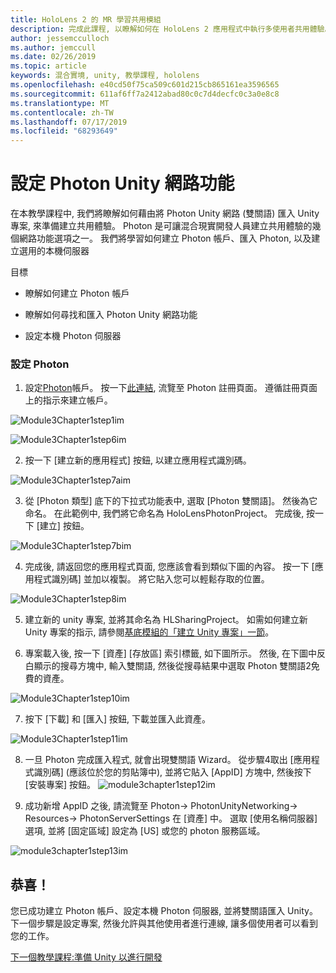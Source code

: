 ```yaml
---
title: HoloLens 2 的 MR 學習共用模組
description: 完成此課程, 以瞭解如何在 HoloLens 2 應用程式中執行多使用者共用體驗。
author: jessemcculloch
ms.author: jemccull
ms.date: 02/26/2019
ms.topic: article
keywords: 混合實境, unity, 教學課程, hololens
ms.openlocfilehash: e40cd50f75ca509c601d215cb865161ea3596565
ms.sourcegitcommit: 611af6ff7a2412abad80c0c7d4decfc0c3a0e8c8
ms.translationtype: MT
ms.contentlocale: zh-TW
ms.lasthandoff: 07/17/2019
ms.locfileid: "68293649"
---
```

#  <a name="setting-up-photon-unity-networking"></a>設定 Photon Unity 網路功能

在本教學課程中, 我們將瞭解如何藉由將 Photon Unity 網路 (雙關語) 匯入 Unity 專案, 來準備建立共用體驗。 Photon 是可讓混合現實開發人員建立共用體驗的幾個網路功能選項之一。 我們將學習如何建立 Photon 帳戶、匯入 Photon, 以及建立選用的本機伺服器

目標

* 瞭解如何建立 Photon 帳戶

* 瞭解如何尋找和匯入 Photon Unity 網路功能

* 設定本機 Photon 伺服器

  

### <a name="setting-up-photon"></a>設定 Photon

1. 設定[Photon](https://dashboard.photonengine.com/en-US/Account/SignUp)帳戶。 按一下[此連結](https://dashboard.photonengine.com/en-US/Account/SignUp), 流覽至 Photon 註冊頁面。 遵循註冊頁面上的指示來建立帳戶。 
   

![Module3Chapter1step1im](images/module3chapter1step1im.PNG)

![Module3Chapter1step6im](images/module3chapter1step6im.PNG)

2. 按一下 [建立新的應用程式] 按鈕, 以建立應用程式識別碼。

![Module3Chapter1step7aim](images/module3chapter1step7aim.PNG)

3. 從 [Photon 類型] 底下的下拉式功能表中, 選取 [Photon 雙關語]。 然後為它命名。 在此範例中, 我們將它命名為 HoloLensPhotonProject。 完成後, 按一下 [建立] 按鈕。

![Module3Chapter1step7bim](images/module3chapter1step7bim.PNG)

4. 完成後, 請返回您的應用程式頁面, 您應該會看到類似下圖的內容。 按一下 [應用程式識別碼] 並加以複製。 將它貼入您可以輕鬆存取的位置。  

![Module3Chapter1step8im](images/module3chapter1step8im.PNG)

5. 建立新的 unity 專案, 並將其命名為 HLSharingProject。 如需如何建立新 Unity 專案的指示, 請參閱[基底模組的「建立 Unity 專案」一節](https://docs.microsoft.com/en-us/windows/mixed-reality/mrlearning-base-ch1#create-new-unity-project)。 

6. 專案載入後, 按一下 [資產] [存放區] 索引標籤, 如下圖所示。 然後, 在下圖中反白顯示的搜尋方塊中, 輸入雙關語, 然後從搜尋結果中選取 Photon 雙關語2免費的資產。 

![Module3Chapter1step10im](images/module3chapter1step10im.PNG)

7. 按下 [下載] 和 [匯入] 按鈕, 下載並匯入此資產。

![Module3Chapter1step11im](images/module3chapter1step11im.PNG)

8. 一旦 Photon 完成匯入程式, 就會出現雙關語 Wizard。 從步驟4取出 [應用程式識別碼] (應該位於您的剪貼簿中), 並將它貼入 [AppID] 方塊中, 然後按下 [安裝專案] 按鈕。 
![module3chapter1step12im](images/module3chapter1step12im.PNG)

9. 成功新增 AppID 之後, 請流覽至 Photon-> PhotonUnityNetworking-> Resources-> PhotonServerSettings 在 [資產] 中。 選取 [使用名稱伺服器] 選項, 並將 [固定區域] 設定為 [US] 或您的 photon 服務區域。

![module3chapter1step13im](images/module3chapter1step13im.PNG)

## <a name="congratulations"></a>恭喜！

您已成功建立 Photon 帳戶、設定本機 Photon 伺服器, 並將雙關語匯入 Unity。 下一個步驟是設定專案, 然後允許與其他使用者進行連線, 讓多個使用者可以看到您的工作。 

[下一個教學課程:準備 Unity 以進行開發](mrlearning-sharing(photon)-ch2.md)

